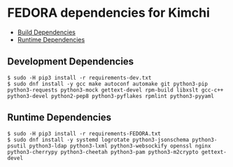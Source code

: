 FEDORA dependencies for Kimchi
================================

* [Build Dependencies](#development-dependencies)
* [Runtime Dependencies](#runtime-dependencies)

Development Dependencies
--------------------

    $ sudo -H pip3 install -r requirements-dev.txt
    $ sudo dnf install -y gcc make autoconf automake git python3-pip python3-requests python3-mock gettext-devel rpm-build libxslt gcc-c++ python3-devel python2-pep8 python3-pyflakes rpmlint python3-pyyaml

Runtime Dependencies
--------------------

    $ sudo -H pip3 install -r requirements-FEDORA.txt
    $ sudo dnf install -y systemd logrotate python3-jsonschema python3-psutil python3-ldap python3-lxml python3-websockify openssl nginx python3-cherrypy python3-cheetah python3-pam python3-m2crypto gettext-devel
